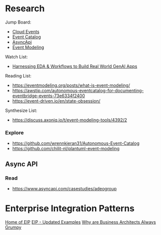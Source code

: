 # Research

Jump Board:

- [Cloud Events](https://github.com/cloudevents)
- [Event Catalog](https://github.com/event-catalog/eventcatalog)
- [AsyncApi](https://github.com/asyncapi)
- [Event Modeling](https://eventmodeling.org/)

Watch List:

- [Harnessing EDA & Workflows to Build Real World GenAI Apps](https://www.youtube.com/watch?v=8j6CsAzp2K0)

Reading List:

- https://eventmodeling.org/posts/what-is-event-modeling/
- https://awstip.com/autonomous-eventcatalog-for-documenting-eventbridge-events-73e6334f2400
- https://event-driven.io/en/state-obsession/

Synthesize List:

- https://discuss.axoniq.io/t/event-modeling-tools/4392/2

### Explore

- https://github.com/wrennkieran31/Autonomous-Event-Catalog
- https://github.com/chilit-nl/plantuml-event-modeling

## Async API

### Read

- https://www.asyncapi.com/casestudies/adeogroup

# Enterprise Integration Patterns

[Home of EIP](^1) [EIP - Updated Examples](^2)
[Why are Business Architects Always Grumpy](^3)

<!-- short links -->

[^1]: https://www.enterpriseintegrationpatterns.com/patterns/messaging/

[^2]: https://www.enterpriseintegrationpatterns.com/ramblings/eip1_examples_updated.html

[^3]: https://architectelevator.com/architecture/business-architects-grumpy/
